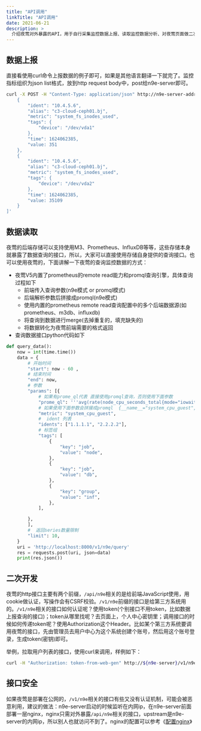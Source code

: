 ```yaml
---
title: "API调用"
linkTitle: "API调用"
date: 2021-06-21
description: >
  介绍夜莺对外暴露的API，用于自行采集监控数据上报、读取监控数据分析、对夜莺页面做二次开发等场景。重点讲解监控数据上报、读取的接口，二次开发相关的接口，在http下的router.go里可以找到所有接口，会简略介绍，需要大家自行翻阅代码。
---
```


## 数据上报

直接看使用curl命令上报数据的例子即可，如果是其他语言翻译一下就完了。监控指标组织为json list格式，放到http request body中，post给n9e-server即可。

```bash
curl -X POST -H "Content-Type: application/json" http://n9e-server-address/v1/n9e/push -d '[
    {
        "ident": "10.4.5.6",
        "alias": "c3-cloud-ceph01.bj",
        "metric": "system_fs_inodes_used",
        "tags": {
            "device": "/dev/vda1"
        },
        "time": 1624062385,
        "value: 351
    },
    {
        "ident": "10.4.5.6",
        "alias": "c3-cloud-ceph01.bj",
        "metric": "system_fs_inodes_used",
        "tags": {
            "device": "/dev/vda2"
        },
        "time": 1624062385,
        "value: 35109
    }
]'
```


## 数据读取

夜莺的后端存储可以支持使用M3、Prometheus、InfluxDB等等，这些存储本身就暴露了数据查询的接口，所以，大家可以直接使用存储自身提供的查询接口。也可以使用夜莺的，下面讲解一下夜莺的查询监控数据的方式：
- 夜莺V5内置了prometheus的remote read能力和promql查询引擎，具体查询过程如下
    - 前端传入查询参数(n9e模式 or promql模式)
    - 后端解析参数后拼接成promql(n9e模式)
    - 使用内置的prometheus remote read查询配置中的多个后端数据源(如prometheus、m3db、influxdb)
    - 将查询到数据进行merge(去掉重复的，填充缺失的)
    - 将数据转化为夜莺前端需要的格式返回
- 查询数据接口python代码如下
```python
def query_data():
    now = int(time.time())
    data = {
        # 开始时间
        "start": now - 60 ,
        # 结束时间
        "end": now,
        # 参数
        "params": [{
            # 如果有prome_ql代表 直接使用promql查询，否则使用下面参数
            "prome_ql": '''avg(rate(node_cpu_seconds_total{mode="iowait"}[2m])) by (instance) *100''',
            # 如果使用下面参数会拼接成promql  {__name__="system_cpu_guest",ident=~"1.1.1.1|2.2.2.2",job=~"node|db",group=~"inf"}
            "metric": "system_cpu_guest",
            #  ident 列表
            "idents": ["1.1.1.1", "2.2.2.2"],
            # 标签组
            "tags": [
                {
                    "key": "job",
                    "value": "node",
                },
                {
                    "key": "job",
                    "value": "db",
                },
                {
                    "key": "group",
                    "value": "inf",
                },
            ],

        },
        ],
        #  返回series数量限制
        "limit": 10,
    }
    uri = 'http://localhost:8000/v1/n9e/query'
    res = requests.post(uri, json=data)
    print(res.json())


```
## 二次开发

夜莺的http接口主要有两个前缀，`/api/n9e`相关的是给前端JavaScript使用，用cookie做认证，写操作会有CSRF校验。`/v1/n9e`前缀的接口是给第三方系统用的。`/v1/n9e`相关的接口如何认证呢？使用token(个别接口不用token，比如数据上报查询的接口)；token从哪里找呢？去页面上，个人中心密钥里；调用接口的时候如何传递token呢？使用Authorization这个Header。比如某个第三方系统要调用夜莺的接口，先由管理员去用户中心为这个系统创建个账号，然后用这个账号登录，生成token(密钥)即可。

举例，拉取用户列表的接口，使用curl来调用，样例如下：

```bash
curl -H "Authorization: token-from-web-gen" http://${n9e-server}/v1/n9e/users
```

## 接口安全

如果夜莺是部署在公网的，`/v1/n9e`相关的接口有些又没有认证机制，可能会被恶意利用，建议的做法：n9e-server启动的时候监听在内网ip，在n9e-server前面部署一层nginx，nginx只需对外暴露`/api/n9e`相关的接口，upstream是n9e-server的内网ip，所以别人也就访问不到了。nginx的配置可以参考《[配置nginx](/docs/appendix/nginx/)》


